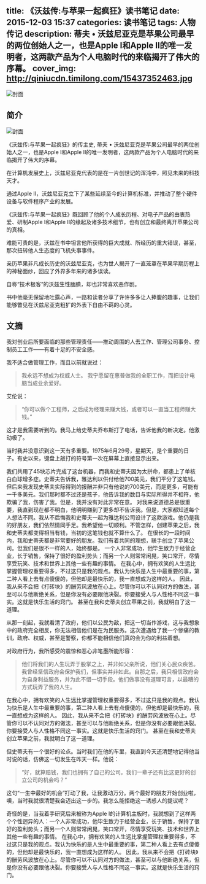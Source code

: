 title: 《沃兹传:与苹果一起疯狂》读书笔记
date: 2015-12-03 15:37
categories: 读书笔记
tags: 人物传记
description: 蒂夫 • 沃兹尼亚克是苹果公司最早的两位创始人之一，也是Apple I和Apple II的唯一发明者，这两款产品为个人电脑时代的来临揭开了伟大的序幕。
cover_img: http://qiniucdn.timilong.com/15437352463.jpg
---

![封面](http://qiniucdn.timilong.com/15437352463.jpg)

## 简介
![封面](http://qiniucdn.timilong.com/wozizhuan-apple.jpg)

《沃兹传:与苹果一起疯狂》的传主史, 蒂夫 • 沃兹尼亚克是苹果公司最早的两位创始人之一，也是Apple I和Apple II的唯一发明者，这两款产品为个人电脑时代的来临揭开了伟大的序幕。

在计算机发展史上，沃兹尼亚克代表的是在一片创世记的浑沌中，照见未来的科技天才。

通过Apple II，沃兹尼亚克立下了某些延续至今的计算机标准，并推动了整个硬件设备与软件程序产业的发展。

《沃兹传:与苹果一起疯狂》既回顾了他的个人成长历程、对电子产品的由衷热爱、研制Apple I和Apple II的缘起及诸多技术细节，也有创立和最终离开苹果公司的真相。

难能可贵的是，沃兹在书中坦言他所获得的巨大成就、所经历的重大错误，甚至，那次扭转他人生态度的飞机失事事件。

亲历苹果非凡成长历史的沃兹尼亚克，也为世人揭开了一直笼罩在苹果早期历程上的神秘面纱，回应了外界多年来的诸多误读。

自称“技术极客”的沃兹生性腼腆，却也非常喜欢恶作剧。

书中他毫无保留地吐露心声，一路和读者分享了许许多多让人捧腹的趣事，让我们能够瞥见在沃兹尼亚克粗犷的外表下自由不羁的心灵。


## 文摘

我对创业后所要面临的那些管理责任——推动周围的人去工作、管理公司事务、控制员工工作——有着十足的不安全感。

我不适合做管理工作，而且以前就说过：
> 我永远不想成为权威人士。 我宁愿留在惠普做我的全职工作，而把设计电脑当成业余爱好。

艾伦说：
> “你可以做个工程师，之后成为经理来赚大钱，或者可以一直当工程师赚大钱。” 

这才是我需要听到的。我马上给史蒂夫乔布斯打了电话，告诉他我的新决定。他激动极了。

当时我并没意识到这一天有多重要。1975年6月29号，星期天，是个重要的日子。有史以来，键盘上敲打的符号第一次在屏幕上直接显示出来。

我们共用了45块芯片完成了这台机器，而我和史蒂夫因为太拼命，都患上了单核白血球增多症。史蒂夫告诉我，雅达利以供付给他700美元，我们平分了这笔钱。但后来我发现史蒂夫实际得到的报酬并非只有他说的700美元，而是更多，可能有一千多美元。我们那时都不过还是孩子，他告诉我的数目与实际所得并不相符，他欺骗了我，伤害了我。但是，我并没有对此非常在意。 对我来说道德总是很重要，我直到现在都不明白，他明明赚到了更多却不告诉我。但是，大家都知道每个人想法不同。我从不后悔我和史蒂夫一起为雅达利公司设计了这款游戏。他仍是我的好朋友，我们依然情同手足。我希望他一切顺利。不管怎样，创建苹果之后，我和史蒂夫都变得相当有钱，当初的这笔钱也就不算什么了。 在很长的一段时间内，我和史蒂夫都是非常要好的朋友。我们有着共同的理想，联手创立了苹果公司。但我们是很不一样的人，始终都是。 一个人非常成功，他毕生致力于经营企业，长于销售，保持了很好的盈利势头；而另一个人则常常闲晃，笑口常开，尽情享受玩笑、技术和世界上其他一些有趣的事情。 在我心中，拥有欢笑的人生远比掌握管理权重要得多，不过这只是我的观点。我认为快乐是人生中最重要的事，第二种人看上去有点傻傻的，但他却是最快乐的，我一直想成为这样的人。 因此，我从来不会把《打砖块》的酬劳风波放在心上。尽管你可以不认同对方的做法，甚至可以与他断绝关系，但是你没有必要跟他决裂。你要接受人与人性格不同这一事实。这就是快乐生活的窍门。 甚至在我和史蒂夫创立苹果之前，我就明白了这一道理。

从那一刻起，我就看清了政府，他们以公民为敌，把这一切当作游戏，这与我想象中的政府完全相反，你无法相信他们是在为民服务。这次遭遇给了我一个惨痛的教训，政府、权威，甚至是警察，你都不能相信他们真的会为你的利益着想。

对政府行为，我所感受的震惊和恶心非笔墨所能形容：
> 他们将我们的人生玩弄于股掌之上，并非如父亲所说，他们关心民众疾苦。我曾经坚信政府会保护我们，但事实并非如此。自那之后，我只相信政府会为自身利益服务，并为此不惜一切手段。他们做事没有道理可言，以最糟的方式玩弄了我的人生。

在我心中，拥有欢笑的人生远比掌握管理权重要得多，不过这只是我的观点。我认为快乐是人生中最重要的事，第二种人看上去有点傻傻的，但他却是最快乐的，我一直想成为这样的人。 因此，我从来不会把《打砖块》的酬劳风波放在心上。尽管你可以不认同对方的做法，甚至可以与他断绝关系，但是你没有必要跟他决裂。你要接受人与人性格不同这一事实。这就是快乐生活的窍门。 甚至在我和史蒂夫创立苹果之前，我就明白了这一道理。

但史蒂夫有一个很好的论点。当时我们在他的车里，我直到今天还清楚地记得他当时说的话，仿佛这一切发生在昨天一样。他说：
> “好，就算赔钱，我们也拥有了自己的公司。我们一辈子还有比这更好的创立公司的机会吗？” 

这句“一生中最好的机会”打动了我，让我激动万分。两个最好的朋友开始创业啦，噢，当时我就很清楚我会迈出这一步的。我怎么能拒绝这一诱惑人的提议呢？

奇怪的是，当我着手研究后来被称为Apple I的计算机主板时，我就想到了这样两个个性迥异的人：一个人非常成功，他毕生致力于经营企业，长于销售，保持了很好的盈利势头；而另一个人则常常闲晃，笑口常开，尽情享受玩笑、技术和世界上其他一些有趣的事情。 在我心中，拥有欢笑的人生远比掌握管理权重要得多，不过这只是我的观点。我认为快乐的是人生中最重要的事，第二种人看上去有点傻傻的，但他却是最快乐的，我一直想成为这样的人。 因此，我从来不会把《打砖块》的酬劳风波放在心上。尽管你可以不认同对方的做法，甚至可以与他断绝关系，但是你没有必要跟他决裂。你要接受人与人性格不同这一事实。这就是快乐生活的窍门。
